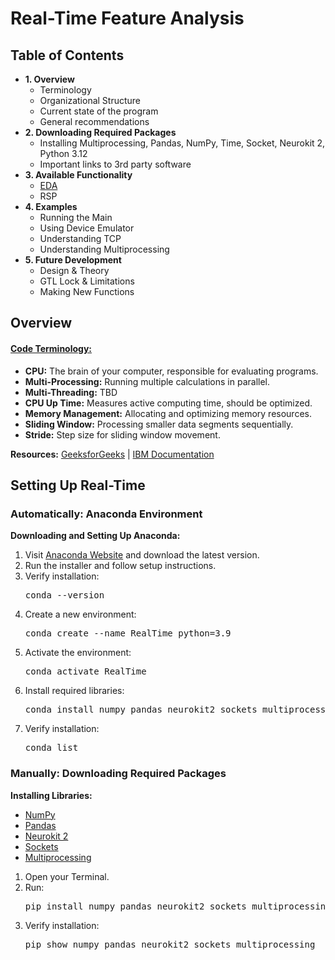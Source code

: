<!DOCTYPE html>
<html lang="en">
<body>
    <h1>Real-Time Feature Analysis</h1>
    <h2>Table of Contents</h2>
    <ul>
        <li><strong>1. Overview</strong>
            <ul>
                <li>Terminology</li>
                <li>Organizational Structure</li>
                <li>Current state of the program</li>
                <li>General recommendations</li>
            </ul>
        </li>
        <li><strong>2. Downloading Required Packages</strong>
            <ul>
                <li>Installing Multiprocessing, Pandas, NumPy, Time, Socket, Neurokit 2, Python 3.12</li>
                <li>Important links to 3rd party software</li>
            </ul>
        </li>
        <li><strong>3. Available Functionality</strong>
            <ul>
                <li><a href="#EDA">EDA</a></li>
                <li>RSP</li>
            </ul>
        </li>
        <li><strong>4. Examples</strong>
            <ul>
                <li>Running the Main</li>
                <li>Using Device Emulator</li>
                <li>Understanding TCP</li>
                <li>Understanding Multiprocessing</li>
            </ul>
        </li>
        <li><strong>5. Future Development</strong>
            <ul>
                <li>Design & Theory</li>
                <li>GTL Lock & Limitations</li>
                <li>Making New Functions</li>
            </ul>
        </li>
    </ul>
    <h2>Overview</h2>
    <h4><u>Code Terminology:</u></h4>
    <ul>
        <li><strong>CPU:</strong> The brain of your computer, responsible for evaluating programs.</li>
        <li><strong>Multi-Processing:</strong> Running multiple calculations in parallel.</li>
        <li><strong>Multi-Threading:</strong> TBD</li>
        <li><strong>CPU Up Time:</strong> Measures active computing time, should be optimized.</li>
        <li><strong>Memory Management:</strong> Allocating and optimizing memory resources.</li>
        <li><strong>Sliding Window:</strong> Processing smaller data segments sequentially.</li>
        <li><strong>Stride:</strong> Step size for sliding window movement.</li>
    </ul>
    <p><strong>Resources:</strong> 
        <a href="https://www.geeksforgeeks.org/">GeeksforGeeks</a> | 
        <a href="https://www.ibm.com/docs/en">IBM Documentation</a>
    </p>
    <h2>Setting Up Real-Time</h2>
    <h3>Automatically: Anaconda Environment</h3>
    <p><strong>Downloading and Setting Up Anaconda:</strong></p>
    <ol>
        <li>Visit <a href="https://www.anaconda.com/">Anaconda Website</a> and download the latest version.</li>
        <li>Run the installer and follow setup instructions.</li>
        <li>Verify installation:
            <pre>conda --version</pre>
        </li>
        <li>Create a new environment:
            <pre>conda create --name RealTime python=3.9</pre>
        </li>
        <li>Activate the environment:
            <pre>conda activate RealTime</pre>
        </li>
        <li>Install required libraries:
            <pre>conda install numpy pandas neurokit2 sockets multiprocessing</pre>
        </li>
        <li>Verify installation:
            <pre>conda list</pre>
        </li>
    </ol>
    <h3>Manually: Downloading Required Packages</h3>
    <p><strong>Installing Libraries:</strong></p>
    <ul>
        <li><a href="https://numpy.org/">NumPy</a></li>
        <li><a href="https://pandas.pydata.org/">Pandas</a></li>
        <li><a href="https://neuropsychology.github.io/NeuroKit/">Neurokit 2</a></li>
        <li><a href="https://docs.python.org/3/library/socket.html">Sockets</a></li>
        <li><a href="https://docs.python.org/3/library/multiprocessing.html">Multiprocessing</a></li>
    </ul>
    <ol>
        <li>Open your Terminal.</li>
        <li>Run:
            <pre>pip install numpy pandas neurokit2 sockets multiprocessing</pre>
        </li>
        <li>Verify installation:
            <pre>pip show numpy pandas neurokit2 sockets multiprocessing</pre>
        </li>
    </ol>

</body>
</html>
